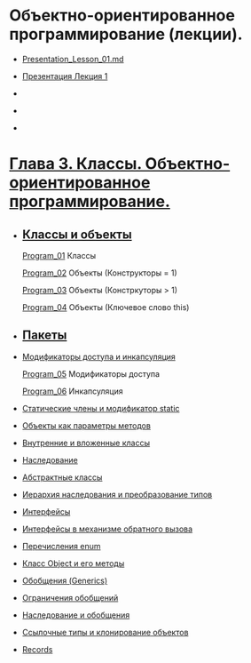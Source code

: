 # Объектно-ориентированное программирование (лекции).

-   [Presentation_Lesson_01.md](/src/Lesson_01/Presentation_Lesson_01.md)

-   [Презентация Лекция 1](https://drive.google.com/file/d/1gY4M4rShrSXk5BOMn2ypgggLddZ_3EUi/view?usp=drive_link)

-   []()

-   []()

-   []()

# [Глава 3. Классы. Объектно-ориентированное программирование.](https://metanit.com/java/tutorial/3.1.php)

-   ## [Классы и объекты](https://metanit.com/java/tutorial/3.1.php)

    [Program_01](/src/Terms_Code/Program_01.java) Классы

    [Program_02](/src/Terms_Code/Program_02.java) Объекты (Конструкторы = 1)

    [Program_03](/src/Terms_Code/Program_03.java) Объекты (Констркуторы > 1)

    [Program_04](/src/Terms_Code/Program_04.java) Объекты (Ключевое слово this)

*   ## [Пакеты](https://metanit.com/java/tutorial/3.2.php)

*   [Модификаторы доступа и инкапсуляция](https://metanit.com/java/tutorial/3.3.php)

    [Program_05](/src/Terms_Code/Program_05.java) Модификаторы доступа

    [Program_06](/src/Terms_Code/Program_06.java) Инкапсуляция

*   [Статические члены и модификатор static](https://metanit.com/java/tutorial/3.4.php)

*   [Объекты как параметры методов](https://metanit.com/java/tutorial/3.14.php)

*   [Внутренние и вложенные классы](https://metanit.com/java/tutorial/3.12.php)

*   [Наследование](https://metanit.com/java/tutorial/3.5.php)

*   [Абстрактные классы](https://metanit.com/java/tutorial/3.6.php)

*   [Иерархия наследования и преобразование типов](https://metanit.com/java/tutorial/3.10.php)

*   [Интерфейсы](https://metanit.com/java/tutorial/3.7.php)

*   [Интерфейсы в механизме обратного вызова](https://metanit.com/java/tutorial/3.16.php)

*   [Перечисления enum](https://metanit.com/java/tutorial/3.8.php)

*   [Класс Object и его методы](https://metanit.com/java/tutorial/3.9.php)

*   [Обобщения (Generics)](https://metanit.com/java/tutorial/3.11.php)

*   [Ограничения обобщений](https://metanit.com/java/tutorial/3.17.php)

*   [Наследование и обобщения](https://metanit.com/java/tutorial/3.15.php)

*   [Ссылочные типы и клонирование объектов](https://metanit.com/java/tutorial/3.13.php)

*   [Records](https://metanit.com/java/tutorial/3.18.php)
